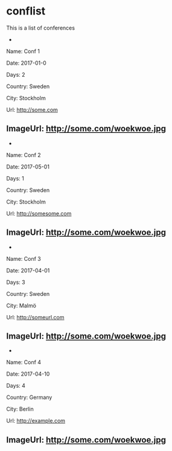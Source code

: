 # conflist
This is a list of conferences

-
Name: Conf 1

Date: 2017-01-0

Days: 2

Country: Sweden

City: Stockholm

Url: http://some.com

ImageUrl: http://some.com/woekwoe.jpg
-
-
Name: Conf 2

Date: 2017-05-01

Days: 1

Country: Sweden

City: Stockholm

Url: http://somesome.com

ImageUrl: http://some.com/woekwoe.jpg
-
-
Name: Conf 3

Date: 2017-04-01

Days: 3

Country: Sweden

City: Malmö

Url: http://someurl.com

ImageUrl: http://some.com/woekwoe.jpg
-
-
Name: Conf 4

Date: 2017-04-10

Days: 4

Country: Germany  

City: Berlin

Url: http://example.com

ImageUrl: http://some.com/woekwoe.jpg
-
